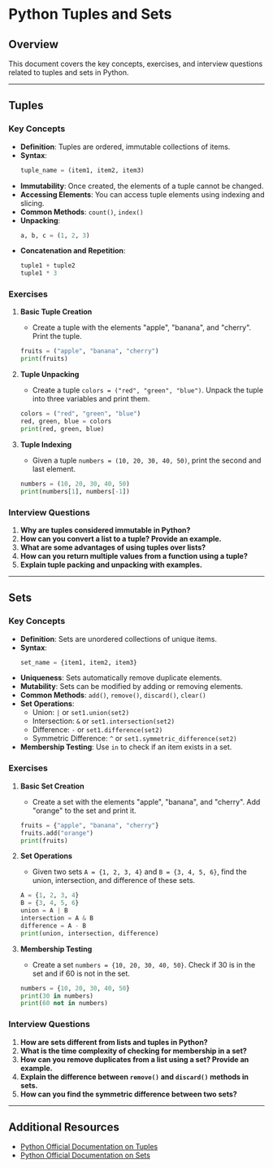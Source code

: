 
# Python Tuples and Sets

## Overview
This document covers the key concepts, exercises, and interview questions related to tuples and sets in Python.

---

## Tuples

### Key Concepts
- **Definition**: Tuples are ordered, immutable collections of items.
- **Syntax**: 
  ```python
  tuple_name = (item1, item2, item3)
  ```
- **Immutability**: Once created, the elements of a tuple cannot be changed.
- **Accessing Elements**: You can access tuple elements using indexing and slicing.
- **Common Methods**: `count()`, `index()`
- **Unpacking**: 
  ```python
  a, b, c = (1, 2, 3)
  ```
- **Concatenation and Repetition**: 
  ```python
  tuple1 + tuple2
  tuple1 * 3
  ```

### Exercises
1. **Basic Tuple Creation**
   - Create a tuple with the elements "apple", "banana", and "cherry". Print the tuple.
   ```python
   fruits = ("apple", "banana", "cherry")
   print(fruits)
   ```

2. **Tuple Unpacking**
   - Create a tuple `colors = ("red", "green", "blue")`. Unpack the tuple into three variables and print them.
   ```python
   colors = ("red", "green", "blue")
   red, green, blue = colors
   print(red, green, blue)
   ```

3. **Tuple Indexing**
   - Given a tuple `numbers = (10, 20, 30, 40, 50)`, print the second and last element.
   ```python
   numbers = (10, 20, 30, 40, 50)
   print(numbers[1], numbers[-1])
   ```

### Interview Questions
1. **Why are tuples considered immutable in Python?**
2. **How can you convert a list to a tuple? Provide an example.**
3. **What are some advantages of using tuples over lists?**
4. **How can you return multiple values from a function using a tuple?**
5. **Explain tuple packing and unpacking with examples.**

---

## Sets

### Key Concepts
- **Definition**: Sets are unordered collections of unique items.
- **Syntax**: 
  ```python
  set_name = {item1, item2, item3}
  ```
- **Uniqueness**: Sets automatically remove duplicate elements.
- **Mutability**: Sets can be modified by adding or removing elements.
- **Common Methods**: `add()`, `remove()`, `discard()`, `clear()`
- **Set Operations**: 
  - Union: `|` or `set1.union(set2)`
  - Intersection: `&` or `set1.intersection(set2)`
  - Difference: `-` or `set1.difference(set2)`
  - Symmetric Difference: `^` or `set1.symmetric_difference(set2)`
- **Membership Testing**: Use `in` to check if an item exists in a set.

### Exercises
1. **Basic Set Creation**
   - Create a set with the elements "apple", "banana", and "cherry". Add "orange" to the set and print it.
   ```python
   fruits = {"apple", "banana", "cherry"}
   fruits.add("orange")
   print(fruits)
   ```

2. **Set Operations**
   - Given two sets `A = {1, 2, 3, 4}` and `B = {3, 4, 5, 6}`, find the union, intersection, and difference of these sets.
   ```python
   A = {1, 2, 3, 4}
   B = {3, 4, 5, 6}
   union = A | B
   intersection = A & B
   difference = A - B
   print(union, intersection, difference)
   ```

3. **Membership Testing**
   - Create a set `numbers = {10, 20, 30, 40, 50}`. Check if 30 is in the set and if 60 is not in the set.
   ```python
   numbers = {10, 20, 30, 40, 50}
   print(30 in numbers)
   print(60 not in numbers)
   ```

### Interview Questions
1. **How are sets different from lists and tuples in Python?**
2. **What is the time complexity of checking for membership in a set?**
3. **How can you remove duplicates from a list using a set? Provide an example.**
4. **Explain the difference between `remove()` and `discard()` methods in sets.**
5. **How can you find the symmetric difference between two sets?**

---

## Additional Resources
- [Python Official Documentation on Tuples](https://docs.python.org/3/tutorial/datastructures.html#tuples-and-sequences)
- [Python Official Documentation on Sets](https://docs.python.org/3/tutorial/datastructures.html#sets)

